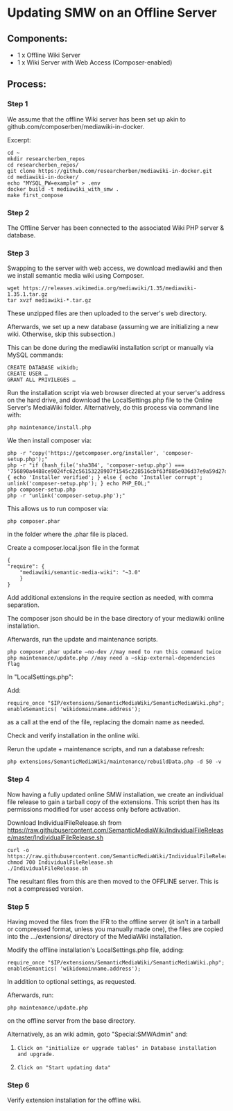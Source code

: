 # Updating SMW on an Offline Server

 

## Components:

* 1 x Offline Wiki Server
* 1 x Wiki Server with Web Access (Composer-enabled)

 
## Process:

### Step 1

We assume that the offline Wiki server has been set up akin to github.com/composerben/mediawiki-in-docker.

Excerpt:

    cd ~
    mkdir researcherben_repos
    cd researcherben_repos/
    git clone https://github.com/researcherben/mediawiki-in-docker.git
    cd mediawiki-in-docker/
    echo "MYSQL_PW=example" > .env
    docker build -t mediawiki_with_smw .
    make first_compose
 

### Step 2

The Offline Server has been connected to the associated Wiki PHP server & database.

### Step 3

Swapping to the server with web access, we download mediawiki and then we install semantic media wiki using Composer.

 

    wget https://releases.wikimedia.org/mediawiki/1.35/mediawiki-1.35.1.tar.gz
    tar xvzf mediawiki-*.tar.gz
 

These unzipped files are then uploaded to the server's web directory.

 

Afterwards, we set up a new database (assuming we are initializing a new wiki. Otherwise, skip this subsection.)

This can be done during the mediawiki installation script or manually via MySQL commands:

    CREATE DATABASE wikidb;
    CREATE USER …
    GRANT ALL PRIVILEGES …

Run the installation script via web browser directed at your server's address on the hard drive, and download the LocalSettings.php file to the Online Server's MediaWiki folder. Alternatively, do this process via command line with:

    php maintenance/install.php


We then install composer via:

    php -r "copy('https://getcomposer.org/installer', 'composer-setup.php');"
    php -r "if (hash_file('sha384', 'composer-setup.php') === '756890a4488ce9024fc62c56153228907f1545c228516cbf63f885e036d37e9a59d27d63f46af1d4d07ee0f76181c7d3') { echo 'Installer verified'; } else { echo 'Installer corrupt'; unlink('composer-setup.php'); } echo PHP_EOL;"
    php composer-setup.php
    php -r "unlink('composer-setup.php');"

This allows us to run composer via:

    php composer.phar

in the folder where the .phar file is placed.

 

Create a composer.local.json file in the format

    {
    "require": {
        "mediawiki/semantic-media-wiki": "~3.0"
        }
    }

 

Add additional extensions in the require section as needed, with comma separation.

The composer json should be in the base directory of your mediawiki online installation.

 

Afterwards, run the update and maintenance scripts.

 

    php composer.phar update –no-dev //may need to run this command twice
    php maintenance/update.php //may need a –skip-external-dependencies flag

In "LocalSettings.php": 

Add:

    require_once "$IP/extensions/SemanticMediaWiki/SemanticMediaWiki.php";
    enableSemantics( 'wikidomainname.address');

as a call at the end of the file, replacing the domain name as needed.

Check and verify installation in the online wiki.

 

Rerun the update + maintenance scripts, and run a database refresh:

 

    php extensions/SemanticMediaWiki/maintenance/rebuildData.php -d 50 -v

 

### Step 4    

Now having a fully updated online SMW installation, we create an individual file release to gain a tarball copy of the extensions. This script then has its permissions modified for user access only before activation.

Download IndividualFileRelease.sh from https://raw.githubusercontent.com/SemanticMediaWiki/IndividualFileRelease/master/IndividualFileRelease.sh


    curl -o https://raw.githubusercontent.com/SemanticMediaWiki/IndividualFileRelease/master/IndividualFileRelease.sh
    chmod 700 IndividualFileRelease.sh
    ./IndividualFileRelease.sh


The resultant files from this are then moved to the OFFLINE server. This is not a compressed version.
 

### Step 5

Having moved the files from the IFR to the offline server (it isn't in a tarball or compressed format, unless you manually made one), the files are copied into the …/extensions/ directory of the MediaWiki installation.

 

Modify the offline installation's LocalSettings.php file, adding:

    require_once "$IP/extensions/SemanticMediaWiki/SemanticMediaWiki.php";
    enableSemantics( 'wikidomainname.address');

 

In addition to optional settings, as requested.

 

Afterwards, run:

    php maintenance/update.php

on the offline server from the base directory.

Alternatively, as an wiki admin, goto "Special:SMWAdmin" and:

1.     Click on "initialize or upgrade tables" in Database installation and upgrade.
2.     Click on "Start updating data"

 

### Step 6

Verify extension installation for the offline wiki.

